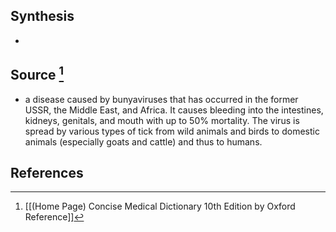 ## Synthesis
- 
## Source [^1]
- a disease caused by bunyaviruses that has occurred in the former USSR, the Middle East, and Africa. It causes bleeding into the intestines, kidneys, genitals, and mouth with up to $50 \%$ mortality. The virus is spread by various types of tick from wild animals and birds to domestic animals (especially goats and cattle) and thus to humans.
## References

[^1]: [[(Home Page) Concise Medical Dictionary 10th Edition by Oxford Reference]]
